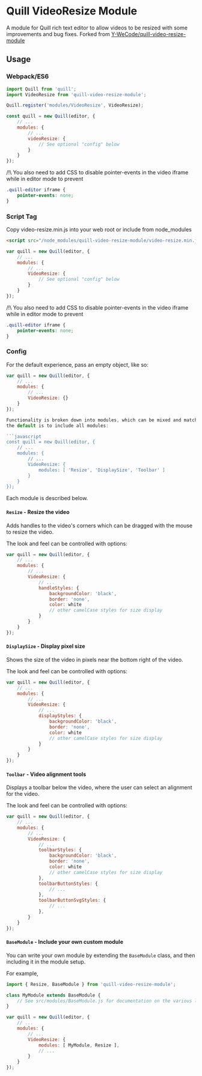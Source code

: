 # Quill VideoResize Module

A module for Quill rich text editor to allow videos to be resized with some improvements and bug fixes. Forked from [Y-WeCode/quill-video-resize-module](https://github.com/Y-WeCode/quill-video-resize-module)


## Usage

### Webpack/ES6

```javascript
import Quill from 'quill';
import VideoResize from 'quill-video-resize-module';

Quill.register('modules/VideoResize', VideoResize);

const quill = new Quill(editor, {
    // ...
    modules: {
        // ...
        videoResize: {
            // See optional "config" below
        }
    }
});
```

/!\ You also need to add CSS to disable pointer-events in the video iframe while in editor mode to prevent

```css
.quill-editor iframe {
    pointer-events: none;
}
```

### Script Tag

Copy video-resize.min.js into your web root or include from node_modules

```html
<script src="/node_modules/quill-video-resize-module/video-resize.min.js"></script>
```

```javascript
var quill = new Quill(editor, {
    // ...
    modules: {
        // ...
        VideoResize: {
            // See optional "config" below
        }
    }
});
```

/!\ You also need to add CSS to disable pointer-events in the video iframe while in editor mode to prevent

```css
.quill-editor iframe {
    pointer-events: none;
}
```

### Config

For the default experience, pass an empty object, like so:
```javascript
var quill = new Quill(editor, {
    // ...
    modules: {
        // ...
        VideoResize: {}
    }
});

Functionality is broken down into modules, which can be mixed and matched as you like. For example,
the default is to include all modules:

```javascript
const quill = new Quill(editor, {
    // ...
    modules: {
        // ...
        VideoResize: {
            modules: [ 'Resize', 'DisplaySize', 'Toolbar' ]
        }
    }
});
```

Each module is described below.

#### `Resize` - Resize the video

Adds handles to the video's corners which can be dragged with the mouse to resize the video.

The look and feel can be controlled with options:

```javascript
var quill = new Quill(editor, {
    // ...
    modules: {
        // ...
        VideoResize: {
            // ...
            handleStyles: {
                backgroundColor: 'black',
                border: 'none',
                color: white
                // other camelCase styles for size display
            }
        }
    }
});
```

#### `DisplaySize` - Display pixel size

Shows the size of the video in pixels near the bottom right of the video.

The look and feel can be controlled with options:

```javascript
var quill = new Quill(editor, {
    // ...
    modules: {
        // ...
        VideoResize: {
            // ...
            displayStyles: {
                backgroundColor: 'black',
                border: 'none',
                color: white
                // other camelCase styles for size display
            }
        }
    }
});
```

#### `Toolbar` - Video alignment tools

Displays a toolbar below the video, where the user can select an alignment for the video.

The look and feel can be controlled with options:

```javascript
var quill = new Quill(editor, {
    // ...
    modules: {
        // ...
        VideoResize: {
            // ...
            toolbarStyles: {
                backgroundColor: 'black',
                border: 'none',
                color: white
                // other camelCase styles for size display
            },
            toolbarButtonStyles: {
                // ...
            },
            toolbarButtonSvgStyles: {
                // ...
            },
        }
    }
});
```

#### `BaseModule` - Include your own custom module

You can write your own module by extending the `BaseModule` class, and then including it in
the module setup.

For example,

```javascript
import { Resize, BaseModule } from 'quill-video-resize-module';

class MyModule extends BaseModule {
    // See src/modules/BaseModule.js for documentation on the various lifecycle callbacks
}

var quill = new Quill(editor, {
    // ...
    modules: {
        // ...
        VideoResize: {
            modules: [ MyModule, Resize ],
            // ...
        }
    }
});
```
